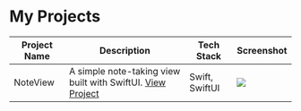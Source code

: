 # My Projects

| Project Name | Description | Tech Stack | Screenshot |
| --- | -- | -- | -- |
| NoteView | A simple note-taking view built with SwiftUI. [View Project](https://github.com/yavuzyagiz/noteview) | Swift, SwiftUI | <img src="https://github.com/yavuzyagiz/noteview/blob/main/noteview/noteview.gif"> |
